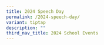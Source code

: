 ```yaml
---
title: 2024 Speech Day
permalink: /2024-speech-day/
variant: tiptap
description: ""
third_nav_title: 2024 School Events
---
```

